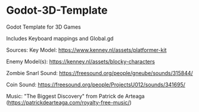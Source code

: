 # Godot-3D-Template

Godot Template for 3D Games

Includes Keyboard mappings and Global.gd

Sources:
Key Model: https://www.kenney.nl/assets/platformer-kit

Enemy Model(s): https://kenney.nl/assets/blocky-characters

Zombie Snarl Sound: https://freesound.org/people/gneube/sounds/315844/

Coin Sound: https://freesound.org/people/ProjectsU012/sounds/341695/

Music: "The Biggest Discovery" from Patrick de Arteaga (https://patrickdearteaga.com/royalty-free-music/)
